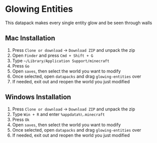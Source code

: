 # Glowing Entities

This datapack makes every single entity glow and be seen through walls

## Mac Installation

1. Press `Clone or download` -> `Download ZIP` and unpack the zip
2. Open `Finder` and press `Cmd + Shift + G`
3. Type `~/Library/Application Support/minecraft`
4. Press `Go`
5. Open `saves`, then select the world you want to modify
6. Once selected, open `datapacks` and drag `glowing-entities` over
7. If needed, exit out and reopen the world you just modified

## Windows Installation

1. Press `Clone or download` -> `Download ZIP` and unpack the zip
2. Type `Win + R` and enter `%appdata%\.minecraft`
3. Press `Ok`
4. Open `saves`, then select the world you want to modify
5. Once selected, open `datapacks` and drag `glowing-entities` over
6. If needed, exit out and reopen the world you just modified